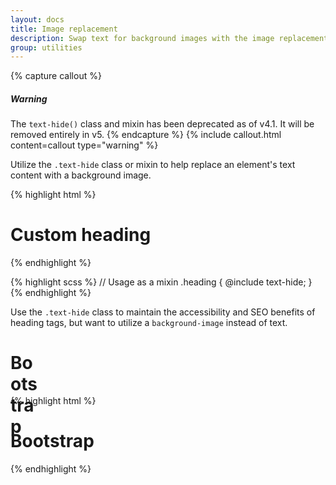 ```yaml
---
layout: docs
title: Image replacement
description: Swap text for background images with the image replacement class.
group: utilities
---
```


{% capture callout %}

##### Warning

The `text-hide()` class and mixin has been deprecated as of v4.1. It will be removed entirely in v5.
{% endcapture %} {% include callout.html content=callout type="warning" %}

Utilize the `.text-hide` class or mixin to help replace an element's text content with a background
image.

{% highlight html %}

<h1 class="text-hide">Custom heading</h1>
{% endhighlight %}

{% highlight scss %} // Usage as a mixin .heading { @include text-hide; } {% endhighlight %}

Use the `.text-hide` class to maintain the accessibility and SEO benefits of heading tags, but want
to utilize a `background-image` instead of text.

<div class="bd-example">
  <h1 class="text-hide" style="background-image: url('{{ site.baseurl }}/docs/{{ site.docs_version }}/assets/brand/bootstrap-solid.svg'); width: 50px; height: 50px;">Bootstrap</h1>
</div>

{% highlight html %}

<h1 class="text-hide" style="background-image: url('...');">Bootstrap</h1>
{% endhighlight %}
